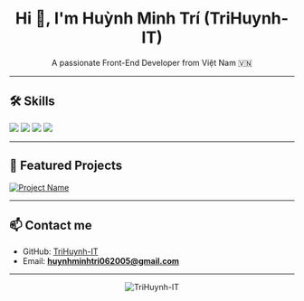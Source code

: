 <h1 align="center">Hi 👋, I'm Huỳnh Minh Trí (TriHuynh-IT)</h1>

<p align="center">
  A passionate Front-End Developer from Việt Nam 🇻🇳
</p>

---

## 🛠️ Skills

<p>
  <img src="https://img.shields.io/badge/HTML5-E34F26?style=for-the-badge&logo=html5&logoColor=white"/>
  <img src="https://img.shields.io/badge/CSS3-1572B6?style=for-the-badge&logo=css3&logoColor=white"/>
  <img src="https://img.shields.io/badge/Bootstrap-563D7C?style=for-the-badge&logo=bootstrap&logoColor=white"/>
  <img src="https://img.shields.io/badge/React-20232A?style=for-the-badge&logo=react&logoColor=61DAFB"/>
</p>

---

## 📌 Featured Projects

[![Project Name](https://github-readme-stats.vercel.app/api/pin/?username=TriHuynh-IT&repo=demo-project&theme=highcontrast)](https://github.com/TriHuynh-IT/demo-project)

<!--
👉 Muốn thêm dự án? Copy dòng dưới và sửa lại username + repo:
[![Tên dự án](https://github-readme-stats.vercel.app/api/pin/?username=TriHuynh-IT&repo=ten-repo&theme=highcontrast)](https://github.com/TriHuynh-IT/ten-repo)
-->

---

## 📫 Contact me

- GitHub: [TriHuynh-IT](https://github.com/TriHuynh-IT)
- Email: **huynhminhtri062005@gmail.com**

---

<p align="center">
  <img src="https://komarev.com/ghpvc/?username=TriHuynh-IT&label=Profile+Views&color=blue&style=flat" alt="TriHuynh-IT" />
</p>
